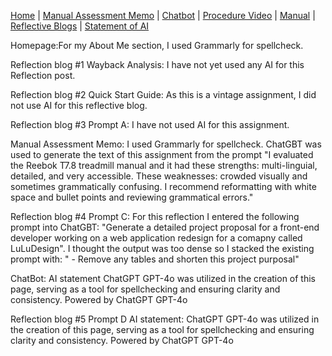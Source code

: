 [Home](index.md) | [Manual Assessment Memo](manual_assessment_memo.md) | [Chatbot](chatbot.md) | [Procedure Video](procedure_video.md) | [Manual](manual.md) | [Reflective Blogs](reflective_blogs.md) | [Statement of AI](AIstatement.md) 

Homepage:For my About Me section, I used Grammarly for spellcheck.

Reflection blog #1 Wayback Analysis: I have not yet used any AI for this Reflection post. 

Reflection blog #2 Quick Start Guide: As this is a vintage assignment, I did not use AI for this reflective blog.

Reflection blog #3 Prompt A: I have not used AI for this assignment.

Manual Assessment Memo: I used Grammarly for spellcheck. ChatGBT was used to generate the text of this assignment from the prompt "I evaluated the Reebok T7.8 treadmill manual and it had these strengths: multi-linguial, detailed, and very accessible. These weaknesses: crowded visually and sometimes grammatically confusing. I recommend reformatting with white space and bullet points and reviewing grammatical errors."  

Reflection blog #4 Prompt C: For this reflection I entered the following prompt into ChatGBT: "Generate a detailed project proposal for a front-end developer working on a web application redesign for a comapny called LuLuDesign". I thought the output was too dense so I stacked the existing prompt with: " - Remove any tables and shorten this project purposal"


ChatBot: AI statement ChatGPT GPT-4o was utilized in the creation of this page, serving as a tool for spellchecking and ensuring clarity and consistency. Powered by ChatGPT GPT-4o

Reflection blog #5 Prompt D AI statement: ChatGPT GPT-4o was utilized in the creation of this page, serving as a tool for spellchecking and ensuring clarity and consistency. Powered by ChatGPT GPT-4o
